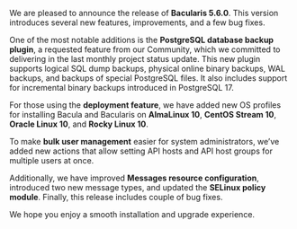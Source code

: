 
We are pleased to announce the release of **Bacularis 5.6.0**. This version
introduces several new features, improvements, and a few bug fixes.

One of the most notable additions is the **PostgreSQL database backup plugin**,
a requested feature from our Community, which we committed to delivering in
the last monthly project status update. This new plugin supports logical SQL
dump backups, physical online binary backups, WAL backups, and backups of
special PostgreSQL files. It also includes support for incremental binary
backups introduced in PostgreSQL 17.

For those using the **deployment feature**, we have added new OS profiles for
installing Bacula and Bacularis on **AlmaLinux 10**, **CentOS Stream 10**,
**Oracle Linux 10**, and **Rocky Linux 10**.

To make **bulk user management** easier for system administrators, we’ve added
new actions that allow setting API hosts and API host groups for multiple
users at once.

Additionally, we have improved **Messages resource configuration**, introduced
two new message types, and updated the **SELinux policy module**. Finally,
this release includes couple of bug fixes.

We hope you enjoy a smooth installation and upgrade experience.

